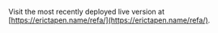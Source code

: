 Visit the most recently deployed live version at [https://erictapen.name/refa/](https://erictapen.name/refa/).
